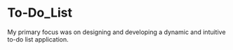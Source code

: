 # To-Do_List
My primary focus was on designing and developing a dynamic and intuitive to-do list application. 
